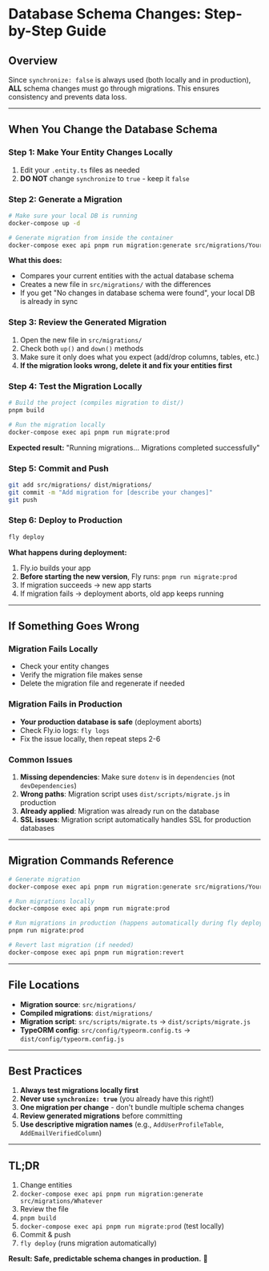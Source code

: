 # Database Schema Changes: Step-by-Step Guide

## Overview
Since `synchronize: false` is always used (both locally and in production), **ALL** schema changes must go through migrations. This ensures consistency and prevents data loss.

---

## When You Change the Database Schema

### Step 1: Make Your Entity Changes Locally
1. Edit your `.entity.ts` files as needed
2. **DO NOT** change `synchronize` to `true` - keep it `false`

### Step 2: Generate a Migration
```bash
# Make sure your local DB is running
docker-compose up -d

# Generate migration from inside the container
docker-compose exec api pnpm run migration:generate src/migrations/YourMigrationName
```

**What this does:**
- Compares your current entities with the actual database schema
- Creates a new file in `src/migrations/` with the differences
- If you get "No changes in database schema were found", your local DB is already in sync

### Step 3: Review the Generated Migration
1. Open the new file in `src/migrations/`
2. Check both `up()` and `down()` methods
3. Make sure it only does what you expect (add/drop columns, tables, etc.)
4. **If the migration looks wrong, delete it and fix your entities first**

### Step 4: Test the Migration Locally
```bash
# Build the project (compiles migration to dist/)
pnpm build

# Run the migration locally
docker-compose exec api pnpm run migrate:prod
```

**Expected result:** "Running migrations... Migrations completed successfully"

### Step 5: Commit and Push
```bash
git add src/migrations/ dist/migrations/
git commit -m "Add migration for [describe your changes]"
git push
```

### Step 6: Deploy to Production
```bash
fly deploy
```

**What happens during deployment:**
1. Fly.io builds your app
2. **Before starting the new version**, Fly runs: `pnpm run migrate:prod`
3. If migration succeeds → new app starts
4. If migration fails → deployment aborts, old app keeps running

---

## If Something Goes Wrong

### Migration Fails Locally
- Check your entity changes
- Verify the migration file makes sense
- Delete the migration file and regenerate if needed

### Migration Fails in Production
- **Your production database is safe** (deployment aborts)
- Check Fly.io logs: `fly logs`
- Fix the issue locally, then repeat steps 2-6

### Common Issues
1. **Missing dependencies**: Make sure `dotenv` is in `dependencies` (not `devDependencies`)
2. **Wrong paths**: Migration script uses `dist/scripts/migrate.js` in production
3. **Already applied**: Migration was already run on the database
4. **SSL issues**: Migration script automatically handles SSL for production databases

---

## Migration Commands Reference

```bash
# Generate migration
docker-compose exec api pnpm run migration:generate src/migrations/YourMigrationName

# Run migrations locally
docker-compose exec api pnpm run migrate:prod

# Run migrations in production (happens automatically during fly deploy)
pnpm run migrate:prod

# Revert last migration (if needed)
docker-compose exec api pnpm run migration:revert
```

---

## File Locations
- **Migration source**: `src/migrations/`
- **Compiled migrations**: `dist/migrations/`
- **Migration script**: `src/scripts/migrate.ts` → `dist/scripts/migrate.js`
- **TypeORM config**: `src/config/typeorm.config.ts` → `dist/config/typeorm.config.js`

---

## Best Practices
1. **Always test migrations locally first**
2. **Never use `synchronize: true`** (you already have this right!)
3. **One migration per change** - don't bundle multiple schema changes
4. **Review generated migrations** before committing
5. **Use descriptive migration names** (e.g., `AddUserProfileTable`, `AddEmailVerifiedColumn`)

---

## TL;DR
1. Change entities
2. `docker-compose exec api pnpm run migration:generate src/migrations/Whatever`
3. Review the file
4. `pnpm build`
5. `docker-compose exec api pnpm run migrate:prod` (test locally)
6. Commit & push
7. `fly deploy` (runs migration automatically)

**Result: Safe, predictable schema changes in production.** 🎯 